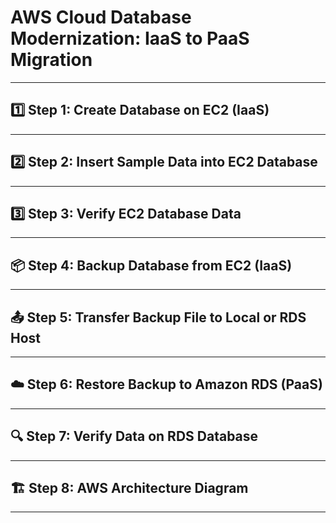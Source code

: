# AWS Cloud Database Modernization: IaaS to PaaS Migration

---

## 1️⃣ Step 1: Create Database on EC2 (IaaS)

---

## 2️⃣ Step 2: Insert Sample Data into EC2 Database

---

## 3️⃣ Step 3: Verify EC2 Database Data

---

## 📦 Step 4: Backup Database from EC2 (IaaS)

---

## 📤 Step 5: Transfer Backup File to Local or RDS Host

---

## ☁️ Step 6: Restore Backup to Amazon RDS (PaaS)

---

## 🔍 Step 7: Verify Data on RDS Database

---

## 🏗 Step 8: AWS Architecture Diagram

---
